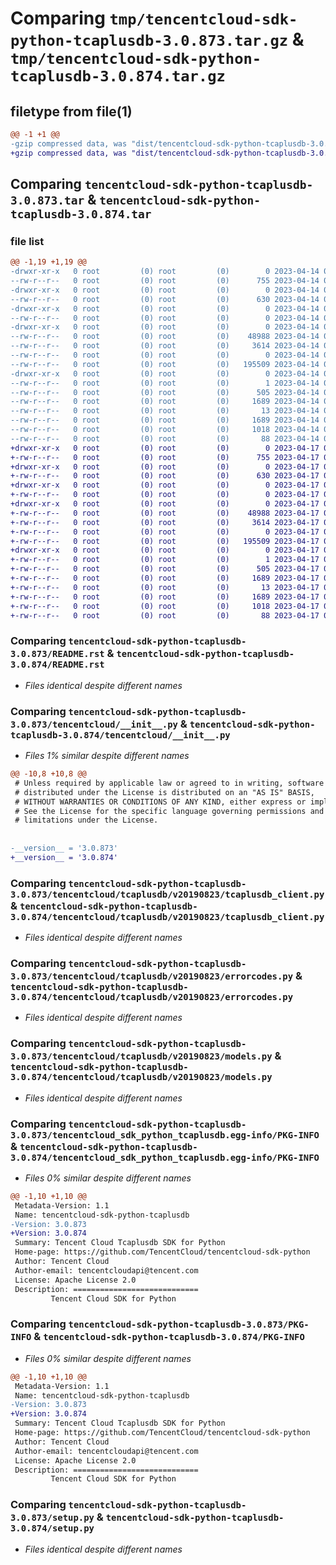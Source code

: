 # Comparing `tmp/tencentcloud-sdk-python-tcaplusdb-3.0.873.tar.gz` & `tmp/tencentcloud-sdk-python-tcaplusdb-3.0.874.tar.gz`

## filetype from file(1)

```diff
@@ -1 +1 @@
-gzip compressed data, was "dist/tencentcloud-sdk-python-tcaplusdb-3.0.873.tar", last modified: Fri Apr 14 00:53:21 2023, max compression
+gzip compressed data, was "dist/tencentcloud-sdk-python-tcaplusdb-3.0.874.tar", last modified: Mon Apr 17 00:49:35 2023, max compression
```

## Comparing `tencentcloud-sdk-python-tcaplusdb-3.0.873.tar` & `tencentcloud-sdk-python-tcaplusdb-3.0.874.tar`

### file list

```diff
@@ -1,19 +1,19 @@
-drwxr-xr-x   0 root         (0) root         (0)        0 2023-04-14 00:53:21.000000 tencentcloud-sdk-python-tcaplusdb-3.0.873/
--rw-r--r--   0 root         (0) root         (0)      755 2023-04-14 00:53:21.000000 tencentcloud-sdk-python-tcaplusdb-3.0.873/README.rst
-drwxr-xr-x   0 root         (0) root         (0)        0 2023-04-14 00:53:21.000000 tencentcloud-sdk-python-tcaplusdb-3.0.873/tencentcloud/
--rw-r--r--   0 root         (0) root         (0)      630 2023-04-14 00:53:21.000000 tencentcloud-sdk-python-tcaplusdb-3.0.873/tencentcloud/__init__.py
-drwxr-xr-x   0 root         (0) root         (0)        0 2023-04-14 00:53:21.000000 tencentcloud-sdk-python-tcaplusdb-3.0.873/tencentcloud/tcaplusdb/
--rw-r--r--   0 root         (0) root         (0)        0 2023-04-14 00:53:21.000000 tencentcloud-sdk-python-tcaplusdb-3.0.873/tencentcloud/tcaplusdb/__init__.py
-drwxr-xr-x   0 root         (0) root         (0)        0 2023-04-14 00:53:21.000000 tencentcloud-sdk-python-tcaplusdb-3.0.873/tencentcloud/tcaplusdb/v20190823/
--rw-r--r--   0 root         (0) root         (0)    48988 2023-04-14 00:53:21.000000 tencentcloud-sdk-python-tcaplusdb-3.0.873/tencentcloud/tcaplusdb/v20190823/tcaplusdb_client.py
--rw-r--r--   0 root         (0) root         (0)     3614 2023-04-14 00:53:21.000000 tencentcloud-sdk-python-tcaplusdb-3.0.873/tencentcloud/tcaplusdb/v20190823/errorcodes.py
--rw-r--r--   0 root         (0) root         (0)        0 2023-04-14 00:53:21.000000 tencentcloud-sdk-python-tcaplusdb-3.0.873/tencentcloud/tcaplusdb/v20190823/__init__.py
--rw-r--r--   0 root         (0) root         (0)   195509 2023-04-14 00:53:21.000000 tencentcloud-sdk-python-tcaplusdb-3.0.873/tencentcloud/tcaplusdb/v20190823/models.py
-drwxr-xr-x   0 root         (0) root         (0)        0 2023-04-14 00:53:21.000000 tencentcloud-sdk-python-tcaplusdb-3.0.873/tencentcloud_sdk_python_tcaplusdb.egg-info/
--rw-r--r--   0 root         (0) root         (0)        1 2023-04-14 00:53:21.000000 tencentcloud-sdk-python-tcaplusdb-3.0.873/tencentcloud_sdk_python_tcaplusdb.egg-info/dependency_links.txt
--rw-r--r--   0 root         (0) root         (0)      505 2023-04-14 00:53:21.000000 tencentcloud-sdk-python-tcaplusdb-3.0.873/tencentcloud_sdk_python_tcaplusdb.egg-info/SOURCES.txt
--rw-r--r--   0 root         (0) root         (0)     1689 2023-04-14 00:53:21.000000 tencentcloud-sdk-python-tcaplusdb-3.0.873/tencentcloud_sdk_python_tcaplusdb.egg-info/PKG-INFO
--rw-r--r--   0 root         (0) root         (0)       13 2023-04-14 00:53:21.000000 tencentcloud-sdk-python-tcaplusdb-3.0.873/tencentcloud_sdk_python_tcaplusdb.egg-info/top_level.txt
--rw-r--r--   0 root         (0) root         (0)     1689 2023-04-14 00:53:21.000000 tencentcloud-sdk-python-tcaplusdb-3.0.873/PKG-INFO
--rw-r--r--   0 root         (0) root         (0)     1018 2023-04-14 00:53:21.000000 tencentcloud-sdk-python-tcaplusdb-3.0.873/setup.py
--rw-r--r--   0 root         (0) root         (0)       88 2023-04-14 00:53:21.000000 tencentcloud-sdk-python-tcaplusdb-3.0.873/setup.cfg
+drwxr-xr-x   0 root         (0) root         (0)        0 2023-04-17 00:49:35.000000 tencentcloud-sdk-python-tcaplusdb-3.0.874/
+-rw-r--r--   0 root         (0) root         (0)      755 2023-04-17 00:49:35.000000 tencentcloud-sdk-python-tcaplusdb-3.0.874/README.rst
+drwxr-xr-x   0 root         (0) root         (0)        0 2023-04-17 00:49:35.000000 tencentcloud-sdk-python-tcaplusdb-3.0.874/tencentcloud/
+-rw-r--r--   0 root         (0) root         (0)      630 2023-04-17 00:49:35.000000 tencentcloud-sdk-python-tcaplusdb-3.0.874/tencentcloud/__init__.py
+drwxr-xr-x   0 root         (0) root         (0)        0 2023-04-17 00:49:35.000000 tencentcloud-sdk-python-tcaplusdb-3.0.874/tencentcloud/tcaplusdb/
+-rw-r--r--   0 root         (0) root         (0)        0 2023-04-17 00:49:35.000000 tencentcloud-sdk-python-tcaplusdb-3.0.874/tencentcloud/tcaplusdb/__init__.py
+drwxr-xr-x   0 root         (0) root         (0)        0 2023-04-17 00:49:35.000000 tencentcloud-sdk-python-tcaplusdb-3.0.874/tencentcloud/tcaplusdb/v20190823/
+-rw-r--r--   0 root         (0) root         (0)    48988 2023-04-17 00:49:35.000000 tencentcloud-sdk-python-tcaplusdb-3.0.874/tencentcloud/tcaplusdb/v20190823/tcaplusdb_client.py
+-rw-r--r--   0 root         (0) root         (0)     3614 2023-04-17 00:49:35.000000 tencentcloud-sdk-python-tcaplusdb-3.0.874/tencentcloud/tcaplusdb/v20190823/errorcodes.py
+-rw-r--r--   0 root         (0) root         (0)        0 2023-04-17 00:49:35.000000 tencentcloud-sdk-python-tcaplusdb-3.0.874/tencentcloud/tcaplusdb/v20190823/__init__.py
+-rw-r--r--   0 root         (0) root         (0)   195509 2023-04-17 00:49:35.000000 tencentcloud-sdk-python-tcaplusdb-3.0.874/tencentcloud/tcaplusdb/v20190823/models.py
+drwxr-xr-x   0 root         (0) root         (0)        0 2023-04-17 00:49:35.000000 tencentcloud-sdk-python-tcaplusdb-3.0.874/tencentcloud_sdk_python_tcaplusdb.egg-info/
+-rw-r--r--   0 root         (0) root         (0)        1 2023-04-17 00:49:35.000000 tencentcloud-sdk-python-tcaplusdb-3.0.874/tencentcloud_sdk_python_tcaplusdb.egg-info/dependency_links.txt
+-rw-r--r--   0 root         (0) root         (0)      505 2023-04-17 00:49:35.000000 tencentcloud-sdk-python-tcaplusdb-3.0.874/tencentcloud_sdk_python_tcaplusdb.egg-info/SOURCES.txt
+-rw-r--r--   0 root         (0) root         (0)     1689 2023-04-17 00:49:35.000000 tencentcloud-sdk-python-tcaplusdb-3.0.874/tencentcloud_sdk_python_tcaplusdb.egg-info/PKG-INFO
+-rw-r--r--   0 root         (0) root         (0)       13 2023-04-17 00:49:35.000000 tencentcloud-sdk-python-tcaplusdb-3.0.874/tencentcloud_sdk_python_tcaplusdb.egg-info/top_level.txt
+-rw-r--r--   0 root         (0) root         (0)     1689 2023-04-17 00:49:35.000000 tencentcloud-sdk-python-tcaplusdb-3.0.874/PKG-INFO
+-rw-r--r--   0 root         (0) root         (0)     1018 2023-04-17 00:49:35.000000 tencentcloud-sdk-python-tcaplusdb-3.0.874/setup.py
+-rw-r--r--   0 root         (0) root         (0)       88 2023-04-17 00:49:35.000000 tencentcloud-sdk-python-tcaplusdb-3.0.874/setup.cfg
```

### Comparing `tencentcloud-sdk-python-tcaplusdb-3.0.873/README.rst` & `tencentcloud-sdk-python-tcaplusdb-3.0.874/README.rst`

 * *Files identical despite different names*

### Comparing `tencentcloud-sdk-python-tcaplusdb-3.0.873/tencentcloud/__init__.py` & `tencentcloud-sdk-python-tcaplusdb-3.0.874/tencentcloud/__init__.py`

 * *Files 1% similar despite different names*

```diff
@@ -10,8 +10,8 @@
 # Unless required by applicable law or agreed to in writing, software
 # distributed under the License is distributed on an "AS IS" BASIS,
 # WITHOUT WARRANTIES OR CONDITIONS OF ANY KIND, either express or implied.
 # See the License for the specific language governing permissions and
 # limitations under the License.
 
 
-__version__ = '3.0.873'
+__version__ = '3.0.874'
```

### Comparing `tencentcloud-sdk-python-tcaplusdb-3.0.873/tencentcloud/tcaplusdb/v20190823/tcaplusdb_client.py` & `tencentcloud-sdk-python-tcaplusdb-3.0.874/tencentcloud/tcaplusdb/v20190823/tcaplusdb_client.py`

 * *Files identical despite different names*

### Comparing `tencentcloud-sdk-python-tcaplusdb-3.0.873/tencentcloud/tcaplusdb/v20190823/errorcodes.py` & `tencentcloud-sdk-python-tcaplusdb-3.0.874/tencentcloud/tcaplusdb/v20190823/errorcodes.py`

 * *Files identical despite different names*

### Comparing `tencentcloud-sdk-python-tcaplusdb-3.0.873/tencentcloud/tcaplusdb/v20190823/models.py` & `tencentcloud-sdk-python-tcaplusdb-3.0.874/tencentcloud/tcaplusdb/v20190823/models.py`

 * *Files identical despite different names*

### Comparing `tencentcloud-sdk-python-tcaplusdb-3.0.873/tencentcloud_sdk_python_tcaplusdb.egg-info/PKG-INFO` & `tencentcloud-sdk-python-tcaplusdb-3.0.874/tencentcloud_sdk_python_tcaplusdb.egg-info/PKG-INFO`

 * *Files 0% similar despite different names*

```diff
@@ -1,10 +1,10 @@
 Metadata-Version: 1.1
 Name: tencentcloud-sdk-python-tcaplusdb
-Version: 3.0.873
+Version: 3.0.874
 Summary: Tencent Cloud Tcaplusdb SDK for Python
 Home-page: https://github.com/TencentCloud/tencentcloud-sdk-python
 Author: Tencent Cloud
 Author-email: tencentcloudapi@tencent.com
 License: Apache License 2.0
 Description: ============================
         Tencent Cloud SDK for Python
```

### Comparing `tencentcloud-sdk-python-tcaplusdb-3.0.873/PKG-INFO` & `tencentcloud-sdk-python-tcaplusdb-3.0.874/PKG-INFO`

 * *Files 0% similar despite different names*

```diff
@@ -1,10 +1,10 @@
 Metadata-Version: 1.1
 Name: tencentcloud-sdk-python-tcaplusdb
-Version: 3.0.873
+Version: 3.0.874
 Summary: Tencent Cloud Tcaplusdb SDK for Python
 Home-page: https://github.com/TencentCloud/tencentcloud-sdk-python
 Author: Tencent Cloud
 Author-email: tencentcloudapi@tencent.com
 License: Apache License 2.0
 Description: ============================
         Tencent Cloud SDK for Python
```

### Comparing `tencentcloud-sdk-python-tcaplusdb-3.0.873/setup.py` & `tencentcloud-sdk-python-tcaplusdb-3.0.874/setup.py`

 * *Files identical despite different names*

